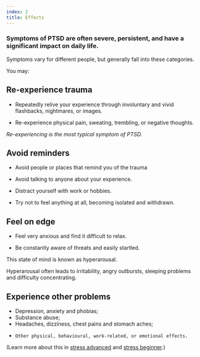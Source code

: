 ```yaml
---
index: 2
title: Effects
---
```

### Symptoms of PTSD are often severe, persistent, and have a significant impact on daily life.

Symptoms vary for different people, but generally fall into these categories. 

You may: 

## Re-experience trauma  

*	Repeatedly relive your experience through involuntary and vivid flashbacks, nightmares, or images. 

*	Re-experience physical pain, sweating, trembling, or negative thoughts.

_Re-experiencing is the most typical symptom of PTSD._

## Avoid reminders

*	Avoid people or places that remind you of the trauma

*	Avoid talking to anyone about your experience. 

*	Distract yourself with work or hobbies. 

*	Try not to feel anything at all, becoming isolated and withdrawn.

## Feel on edge  

*	Feel very anxious and find it difficult to relax. 

*	Be constantly aware of threats and easily startled. 

This state of mind is known as hyperarousal. 

Hyperarousal often leads to irritability, angry outbursts, sleeping problems and difficulty concentrating.

## Experience other problems  

*   Depression, anxiety and phobias;
*   Substance abuse;
*   Headaches, dizziness, chest pains and stomach aches;
*	  Other physical, behavioural, work-related, or emotional effects.

(Learn more about this in [stress advanced](umbrella://personal/stress/advanced) and [stress beginner](umbrella://personal/stress/beginner).)